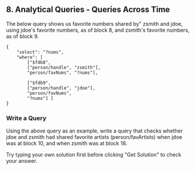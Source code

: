 ## 8. Analytical Queries - Queries Across Time

The below query shows us favorite numbers shared by" zsmith and jdoe, using jdoe's favorite numbers, as of block 8, and zsmith's favorite numbers, as of block 9. 

```
{
    "select": "?nums",
    "where": [ 
        ["$fdb8", 
        ["person/handle", "zsmith"], 
        "person/favNums", "?nums"], 
        
        ["$fdb9", 
        ["person/handle", "jdoe"], 
        "person/favNums", 
        "?nums"] ]
}
```

<div class="challenge">
<h3>Write a Query</h3>
<p>Using the above query as an example, write a query that checks whether jdoe and zsmith had shared favorite artists (person/favArtists) when jdoe was at block 10, and when zsmith was at block 18.</p>
<p>Try typing your own solution first before clicking "Get Solution" to check your answer. </p>
</div>